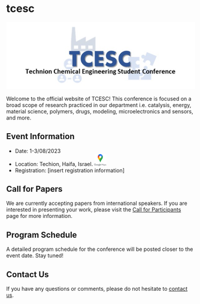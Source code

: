 # tcesc
![logo](./photos/logo/logo.jpg)

Welcome to the official website of TCESC! This conference is focused on a broad scope of research practiced in our department i.e. catalysis, energy, material science, polymers, drugs, modeling, microelectronics and sensors, and more.
## Event Information

- Date: 1-3/08/2023
- Location: Techion, Haifa, Israel. [<img src="./photos/logo/Google_Maps_Logo_2020.svg.png" alt="Google Maps" width="32" height="32">](https://www.google.com/maps/place/Technion+-+Israel+Institute+of+Technology/@32.7767828,35.0209384,17z/data=!3m1!4b1!4m6!3m5!1s0x151dba9218aaf153:0x9aedc46b3e79c09c!8m2!3d32.7767783!4d35.0231271!16zL20vMDE1ZzNu)
- Registration: [insert registration information]

## Call for Papers

We are currently accepting papers from international speakers. If you are interested in presenting your work, please visit the [Call for Participants](./call-for-Participants.md) page for more information.

## Program Schedule

A detailed program schedule for the conference will be posted closer to the event date. Stay tuned!

## Contact Us

If you have any questions or comments, please do not hesitate to [contact us](mailto:tcesc@campus.technion.ac.il).
